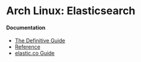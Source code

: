 Arch Linux: Elasticsearch
=========================

#### Documentation

* [The Definitive Guide](http://www.elastic.co/guide/en/elasticsearch/guide/current/index.html)
* [Reference](http://www.elastic.co/guide/en/elasticsearch/reference/current/index.html)
* [elastic.co Guide](http://www.elastic.co/guide/)
